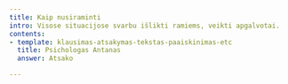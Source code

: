```yaml
---
title: Kaip nusiraminti
intro: Visose situacijose svarbu išlikti ramiems, veikti apgalvotai.
contents:
- template: klausimas-atsakymas-tekstas-paaiskinimas-etc
  title: Psichologas Antanas
  answer: Atsako

---
```

